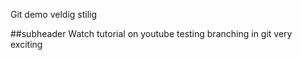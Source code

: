 Git demo
veldig stilig

##subheader
Watch tutorial on youtube
testing branching in git
very exciting